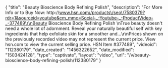 {
    "title": "Beauty Bioscience Body Refining Polish",
    "description": "For More Info or to Buy Now: http:\/\/www.hsn.com\/products\/seo\/7580379?rdr=1&sourceid=youtube&cm_mmc=Social-_-Youtube-_-ProductVideo-_-377489\r\nBeauty Bioscience Body Refining Polish \nTrue beauty doesn't need a whole lot of adornment. Reveal your naturally beautiful self with key ingredients that help exfoliate skin for a smoother and...\r\nPrices shown on the previously recorded video may not represent the current price.  View hsn.com to view the current selling price. HSN Item #377489",
    "videoid": "112380179",
    "date_created": "1456322652",
    "date_modified": "1503424128",
    "type": "captivate",
    "layout": "video",
    "url": "\/v\/beauty-bioscience-body-refining-polish\/112380179"
}